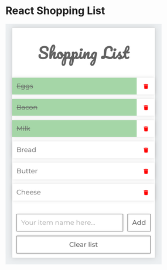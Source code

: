 # React Shopping List

![Screenshot](https://github.com/CrossCRS/shoppinglist/blob/master/screenshot.png?raw=true)